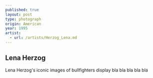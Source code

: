 ```yaml
---
published: true
layout: post
type: photograph
origin: American
year: 1995
artist:
  - url: /artists/Herzog_Lena.md
---
```

## Lena Herzog
Lena Herzog's iconic images of bullfighters display bla bla bla bla bla

